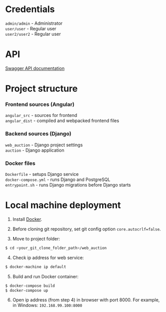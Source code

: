 # Credentials

   `admin/admin` - Administrator  
   `user/user` - Regular user  
   `user2/user2` - Regular user  

# API

[Swagger API documentation](https://app.swaggerhub.com/apis/fancydancing/WebAuction/1.0.0)

# Project structure

### Frontend sources (Angular)
   `angular_src` - sources for frontend  
   `angular_dist` - compiled and webpacked frontend files  

### Backend sources (Django)
   `web_auction` - Django project settings  
   `auction` - Django application     

### Docker files
   `Dockerfile` - setups Django service  
   `docker-compose.yml` - runs Django and PostgreSQL  
   `entrypoint.sh` - runs Django migrations before Django starts  
   

# Local machine deployment
1. Install [Docker](www.docker.com).

2. Before cloning git repository, set git config option `core.autocrlf=false`.

3. Move to project folder:
```bash
$ cd <your_git_clone_folder_path>/web_auction
```

4. Check ip address for web service:
```bash
$ docker-machine ip default
```

5. Build and run Docker container:
```bash
$ docker-compose build
$ docker-compose up
```

6. Open ip address (from step 4) in browser with port 8000. For example, in Windows: `192.168.99.100:8000`
